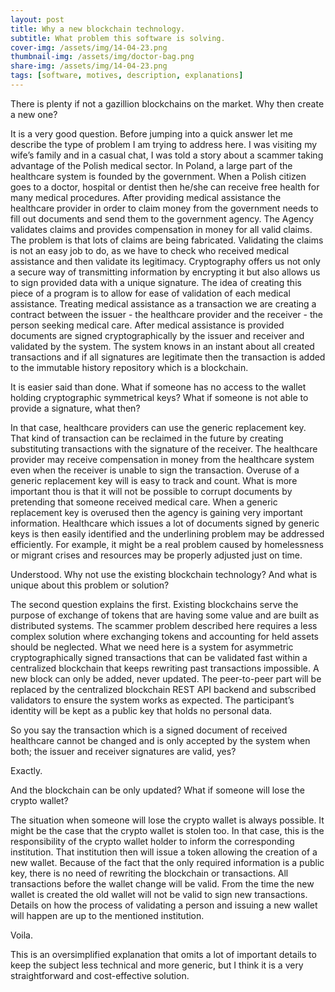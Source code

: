 ```yaml
---
layout: post
title: Why a new blockchain technology.
subtitle: What problem this software is solving.
cover-img: /assets/img/14-04-23.png
thumbnail-img: /assets/img/doctor-bag.png
share-img: /assets/img/14-04-23.png
tags: [software, motives, description, explanations]
---
```


There is plenty if not a gazillion blockchains on the market. Why then create a new one?

It is a very good question. Before jumping into a quick answer let me describe the type of problem I am trying to address here.
I was visiting my wife’s family and in a casual chat, I was told a story about a scammer taking advantage of the Polish medical sector. In Poland, a large part of the healthcare system is founded by the government. When a Polish citizen goes to a doctor, hospital or dentist then he/she can receive free health for many medical procedures. After providing medical assistance the healthcare provider in order to claim money from the government needs to fill out documents and send them to the government agency. The Agency validates claims and provides compensation in money for all valid claims. The problem is that lots of claims are being fabricated. Validating the claims is not an easy job to do, as we have to check who received medical assistance and then validate its legitimacy.
Cryptography offers us not only a secure way of transmitting information by encrypting it but also allows us to sign provided data with a unique signature. 
The idea of creating this piece of a program is to allow for ease of validation of each medical assistance. Treating medical assistance as a transaction we are creating a contract between the issuer - the healthcare provider and the receiver - the person seeking medical care. After medical assistance is provided documents are signed cryptographically by the issuer and receiver and validated by the system. The system knows in an instant about all created transactions and if all signatures are legitimate then the transaction is added to the immutable history repository which is a blockchain.

It is easier said than done. What if someone has no access to the wallet holding cryptographic symmetrical keys? What if someone is not able to provide a signature, what then?

In that case, healthcare providers can use the generic replacement key. That kind of transaction can be reclaimed in the future by creating substituting transactions with the signature of the receiver. The healthcare provider may receive compensation in money from the healthcare system even when the receiver is unable to sign the transaction. Overuse of a generic replacement key will is easy to track and count. What is more important thou is that it will not be possible to corrupt documents by pretending that someone received medical care. When a generic replacement key is overused then the agency is gaining very important information. Healthcare which issues a lot of documents signed by generic keys is then easily identified and the underlining problem may be addressed efficiently. For example, it might be a real problem caused by homelessness or migrant crises and resources may be properly adjusted just on time.

Understood. Why not use the existing blockchain technology? And what is unique about this problem or solution?

The second question explains the first. Existing blockchains serve the purpose of exchange of tokens that are having some value and are built as distributed systems. The scammer problem described here requires a less complex solution where exchanging tokens and accounting for held assets should be neglected. What we need here is a system for asymmetric cryptographically signed transactions that can be validated fast within a centralized blockchain that keeps rewriting past transactions impossible. A new block can only be added, never updated. The peer-to-peer part will be replaced by the centralized blockchain REST API backend and subscribed validators to ensure the system works as expected. The participant’s identity will be kept as a public key that holds no personal data.

So you say the transaction which is a signed document of received healthcare cannot be changed and is only accepted by the system when both; the issuer and receiver signatures are valid, yes?

Exactly.

And the blockchain can be only updated? What if someone will lose the crypto wallet?

The situation when someone will lose the crypto wallet is always possible. It might be the case that the crypto wallet is stolen too. In that case, this is the responsibility of the crypto wallet holder to inform the corresponding institution. That institution then will issue a token allowing the creation of a new wallet. Because of the fact that the only required information is a public key, there is no need of rewriting the blockchain or transactions. All transactions before the wallet change will be valid. From the time the new wallet is created the old wallet will not be valid to sign new transactions. Details on how the process of validating a person and issuing a new wallet will happen are up to the mentioned institution.

Voila.

This is an oversimplified explanation that omits a lot of important details to keep the subject less technical and more generic, but I think it is a very straightforward and cost-effective solution.
